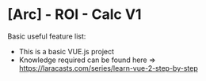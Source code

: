# [Arc] - ROI - Calc V1

Basic useful feature list:

 * This is a basic VUE.js project
 * Knowledge required can be found here => https://laracasts.com/series/learn-vue-2-step-by-step
